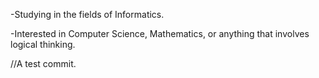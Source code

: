 -Studying in the fields of Informatics.

-Interested in Computer Science, Mathematics, or anything that involves logical thinking.

//A test commit.
